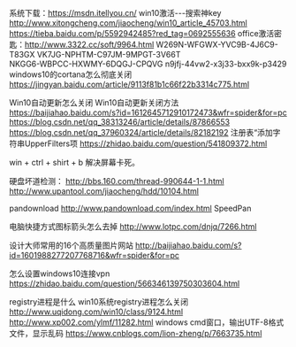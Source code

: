 系统下载：https://msdn.itellyou.cn/
win10激活---搜索神key
			  http://www.xitongcheng.com/jiaocheng/win10_article_45703.html
			  https://tieba.baidu.com/p/5592942485?red_tag=0692555636
			  office激活密匙：http://www.3322.cc/soft/9964.html
															  W269N-WFGWX-YVC9B-4J6C9-T83GX
															  VK7JG-NPHTM-C97JM-9MPGT-3V66T			
															  NKGG6-WBPCC-HXWMY-6DQGJ-CPQVG
														   	  n9jfj-44vw2-x3j33-bxx9k-p3429
windows10的cortana怎么彻底关闭
	https://jingyan.baidu.com/article/9113f81b1c66f22b3314c775.html

Win10自动更新怎么关闭 Win10自动更新关闭方法
										https://baijiahao.baidu.com/s?id=1612645712910172473&wfr=spider&for=pc
										https://blog.csdn.net/qq_38313246/article/details/87866553
										https://blog.csdn.net/qq_37960324/article/details/82182192
注册表“添加字符串UpperFilters项
							https://zhidao.baidu.com/question/541809372.html

win + ctrl + shirt + b 解决屏幕卡死。

硬盘坏道检测：
			http://bbs.160.com/thread-990644-1-1.html
			http://www.upantool.com/jiaocheng/hdd/10104.html

pandownload
		   http://www.pandownload.com/index.html
SpeedPan

电脑快捷方式图标箭头怎么去掉
						http://www.lotpc.com/dnjq/7266.html

设计大师常用的16个高质量图片网站
							http://baijiahao.baidu.com/s?id=1601988277207768716&wfr=spider&for=pc

怎么设置windows10连接vpn
						https://zhidao.baidu.com/question/566346139750303604.html

registry进程是什么 win10系统registry进程怎么关闭
											http://www.uqidong.com/win10/class/9124.html
											http://www.xp002.com/ylmf/11282.html
windows cmd窗口，输出UTF-8格式文件，显示乱码
	https://www.cnblogs.com/lion-zheng/p/7663735.html